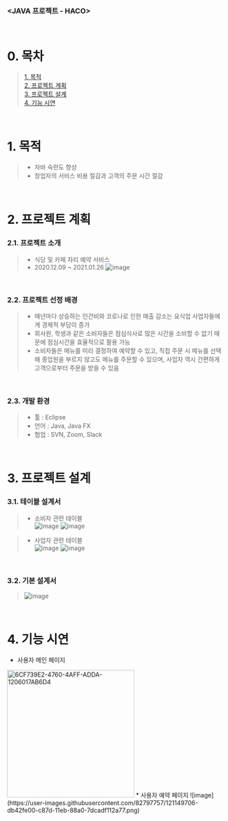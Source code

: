 ### <JAVA 프로젝트 - HACO>

​
​
# 0. 목차 
> [1. 목적](#1-목적)  
> [2. 프로젝트 계획](#2-프로젝트-계획)    
> [3. 프로젝트 설계](#3-프로젝트-설계)    
> [4. 기능 시연](#4-기능-시연) 

​
​
# 1. 목적  
> * 자바 숙련도 향상
> * 창업자의 서비스 비용 절감과 고객의 주문 시간 절감

​
​
# 2. 프로젝트 계획
### 2.1. 프로젝트 소개
> * 식당 및 카페 자리 예약 서비스
> * 2020.12.09 ~ 2021.01.26
![image](https://user-images.githubusercontent.com/82797757/121145849-52769300-c87a-11eb-943c-073c25682c71.png)

​
​
### 2.2. 프로젝트 선정 배경
> * 매년마다 상승하는 인건비와 코로나로 인한 매출 감소는 요식업 사업자들에게 경제적 부담이 증가
> * 회사원, 학생과 같은 소비자들은 점심식사로 많은 시간을 소비할 수 없기 때문에 점심시간을 효율적으로 활용 가능
> * 소비자들은 메뉴를 미리 결정하여 예약할 수 있고, 직접 주문 시 메뉴를 선택해 종업원을 부르지 않고도 메뉴를 주문할 수 있으며, 사업자 역시 간편하게 고객으로부터 주문을 받을 수 있음

​
​
### 2.3. 개발 환경
> * 툴 : Eclipse
> * 언어 : Java, Java FX
> * 협업 : SVN, Zoom, Slack

​
​ 
# 3. 프로젝트 설계
### 3.1. 테이블 설계서  
> * 소비자 관련 테이블   
> ![image](https://user-images.githubusercontent.com/82797757/121147426-d3825a00-c87b-11eb-9c44-382a8f52a2b1.png)
> ![image](https://user-images.githubusercontent.com/82797757/121147437-d54c1d80-c87b-11eb-863d-60745d87a6b4.png)

> * 사업자 관련 테이블   
> ![image](https://user-images.githubusercontent.com/82797757/121147448-d715e100-c87b-11eb-8ba9-031c52190978.png)
> ![image](https://user-images.githubusercontent.com/82797757/121147456-d8dfa480-c87b-11eb-892a-a1e00defc246.png)

​
​
### 3.2. 기본 설계서
> ![image](https://user-images.githubusercontent.com/82797757/121149348-8d2dfa80-c87d-11eb-9726-34af52304df7.png)

​
​
# 4. 기능 시연
* 사용자 메인 페이지
<img width="295" alt="6CF739E2-4760-4AFF-ADDA-1206017AB6D4" src="https://user-images.githubusercontent.com/82797757/121150086-2d841f00-c87e-11eb-8870-64e509d48ce4.png">
* 사용자 예약 페이지
![image](https://user-images.githubusercontent.com/82797757/121149706-db42fe00-c87d-11eb-88a0-7dcadf112a77.png)

